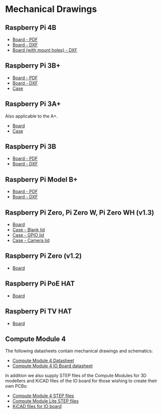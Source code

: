# Mechanical Drawings

## Raspberry Pi 4B

- [Board - PDF](rpi_MECH_4b_4p0.pdf)
- [Board - DXF](rpi_MECH_4b_4p0.dxf)
- [Board (with mount holes) - DXF](rpi_MECH_4b_4p0-with_mounting.dxf)

## Raspberry Pi 3B+

- [Board - PDF](rpi_MECH_3bplus.pdf)
- [Board - DXF](rpi_MECH_3bplus.dxf)
- [Case](rpi_MECH_3bplus_case.pdf)

## Raspberry Pi 3A+

Also applicable to the A+.

- [Board](rpi_MECH_3aplus.pdf)
- [Case](rpi_MECH_3aplus_case.pdf)

## Raspberry Pi 3B

- [Board - PDF](rpi_MECH_3b_1p2.pdf)
- [Board - DXF](rpi_MECH_3b_1p2.dxf)

## Raspberry Pi Model B+

- [Board - PDF](rpi_MECH_bplus_1p2.pdf)
- [Board - DXF](rpi_MECH_bplus_1p2.dxf)

## Raspberry Pi Zero, Pi Zero W, Pi Zero WH (v1.3)

- [Board](rpi_MECH_Zero_1p3.pdf)
- [Case - Blank lid](rpi_MECH_Zero_case_blank.pdf)
- [Case - GPIO lid](rpi_MECH_Zero_case_gpio.pdf)
- [Case - Camera lid](rpi_MECH_Zero_case_camera.pdf)

## Raspberry Pi Zero (v1.2)

- [Board](rpi_MECH_Zero_1p2.pdf)

## Raspberry Pi PoE HAT

- [Board](rpi_MECH_PoEHAT.pdf)

## Raspberry Pi TV HAT

- [Board](rpi_MECH_TVHAT_1p0.PNG)

## Compute Module 4

The following datasheets contain mechanical drawings and schematics:

- [Compute Module 4 Datasheet](http://datasheets.raspberrypi.org/cm4/cm4-datasheet.pdf)
- [Compute Module 4 IO Board datasheet](http://datasheets.raspberrypi.org/cm4io/cm4io-datasheet.pdf)

In addition we also supply STEP files of the Compute Modules for 3D modellers and KiCAD files of the IO board for those wishing to create their own PCBs:

- [Compute Module 4 STEP files](https://datasheets.raspberrypi.org/cm4/CM4-step.zip)
- [Compute Module Lite STEP files](https://datasheets.raspberrypi.org/cm4/CM4Lite-step.zip)
- [KiCAD files for IO board](http://datasheets.raspberrypi.org/cm4io/CM4IO-KiCAD.zip)

